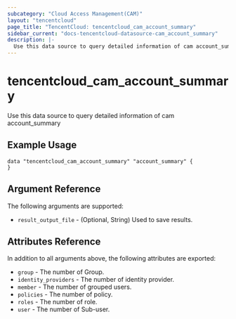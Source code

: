 ```yaml
---
subcategory: "Cloud Access Management(CAM)"
layout: "tencentcloud"
page_title: "TencentCloud: tencentcloud_cam_account_summary"
sidebar_current: "docs-tencentcloud-datasource-cam_account_summary"
description: |-
  Use this data source to query detailed information of cam account_summary
---
```


# tencentcloud_cam_account_summary

Use this data source to query detailed information of cam account_summary

## Example Usage

```hcl
data "tencentcloud_cam_account_summary" "account_summary" {
}
```

## Argument Reference

The following arguments are supported:

* `result_output_file` - (Optional, String) Used to save results.

## Attributes Reference

In addition to all arguments above, the following attributes are exported:

* `group` - The number of Group.
* `identity_providers` - The number of identity provider.
* `member` - The number of grouped users.
* `policies` - The number of policy.
* `roles` - The number of role.
* `user` - The number of Sub-user.



